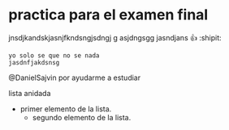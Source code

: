 # practica para el examen final
jnsdjkandskjasnjfkndsngjsdngj g asjdngsgg jasndjans :+1: :shipit:
```
yo solo se que no se nada
jasdnfjakdsnsg
```

@DanielSajvin por ayudarme a estudiar

lista anidada
- primer elemento de la lista.
     - segundo elemento de la lista.